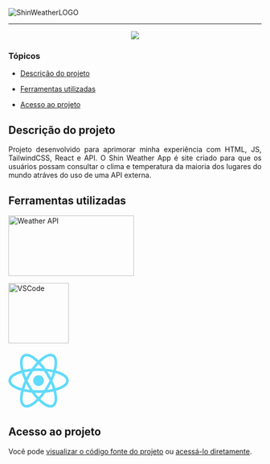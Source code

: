 ![ShinWeatherLOGO](https://user-images.githubusercontent.com/49995088/184025521-3f719fc8-ae56-4daa-ba31-1301b62e0a36.png)

<hr>

<p align="center">
   <img src="http://img.shields.io/static/v1?label=STATUS&message=FINALIZADO&color=red&style=for-the-badge"/>
</p>

### Tópicos

- [Descrição do projeto](#descrição-do-projeto)

- [Ferramentas utilizadas](#ferramentas-utilizadas)

- [Acesso ao projeto](#acesso-ao-projeto)

## Descrição do projeto

<p align="justify">
    Projeto desenvolvido para aprimorar minha experiência com HTML, JS, TailwindCSS, React e API. O Shin Weather App é site criado para
    que os usuários possam consultar o clima e temperatura da maioria dos lugares do mundo atráves do uso de uma API externa.
</p>

###

## Ferramentas utilizadas

<a href="https://www.weatherapi.com/" target="_blank"> <img src="https://cdn.weatherapi.com/v4/images/weatherapi_logo.png" alt="Weather API" width="250px" height="120px"/> </a>

<a href="https://code.visualstudio.com/" target="_blank"> <img src="https://user-images.githubusercontent.com/49995088/180649692-5e10a292-fb9e-4eab-b7f7-f7e24f79f665.png" alt="VSCode" width="120px" height="120px"/> </a>

<a href="https://pt-br.reactjs.org/" target="_blank"> <img src="data:image/svg+xml;base64,PHN2ZyB4bWxucz0iaHR0cDovL3d3dy53My5vcmcvMjAwMC9zdmciIHZpZXdCb3g9Ii0xMS41IC0xMC4yMzE3NCAyMyAyMC40NjM0OCI+CiAgPHRpdGxlPlJlYWN0IExvZ288L3RpdGxlPgogIDxjaXJjbGUgY3g9IjAiIGN5PSIwIiByPSIyLjA1IiBmaWxsPSIjNjFkYWZiIi8+CiAgPGcgc3Ryb2tlPSIjNjFkYWZiIiBzdHJva2Utd2lkdGg9IjEiIGZpbGw9Im5vbmUiPgogICAgPGVsbGlwc2Ugcng9IjExIiByeT0iNC4yIi8+CiAgICA8ZWxsaXBzZSByeD0iMTEiIHJ5PSI0LjIiIHRyYW5zZm9ybT0icm90YXRlKDYwKSIvPgogICAgPGVsbGlwc2Ugcng9IjExIiByeT0iNC4yIiB0cmFuc2Zvcm09InJvdGF0ZSgxMjApIi8+CiAgPC9nPgo8L3N2Zz4K" alt="React" width="120px" height="120px"/> </a>

###

## Acesso ao projeto

Você pode [visualizar o código fonte do projeto](https://github.com/ShinigameBR/weather-react-app) ou [acessá-lo diretamente](https://shin-weather-react.herokuapp.com/).
